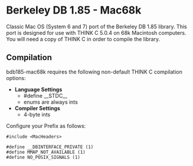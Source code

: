 # Berkeley DB 1.85 - Mac68k #

Classic Mac OS (System 6 and 7) port of the Berkeley DB 1.85 library.
This port is designed for use with THINK C 5.0.4 on 68k Macintosh
computers.  You will need a copy of THINK C in order to compile the
library.

## Compilation ##

bdb185-mac68k requires the following non-default THINK C compilation
options:

-   **Language Settings**
    -   #define \_\_STDC\_\_
    -   enums are always ints
-   **Compiler Settings**
    -   4-byte ints

Configure your Prefix as follows:

    #include <MacHeaders>

    #define __DBINTERFACE_PRIVATE (1)
    #define MMAP_NOT_AVAILABLE (1)
    #define NO_POSIX_SIGNALS (1)
